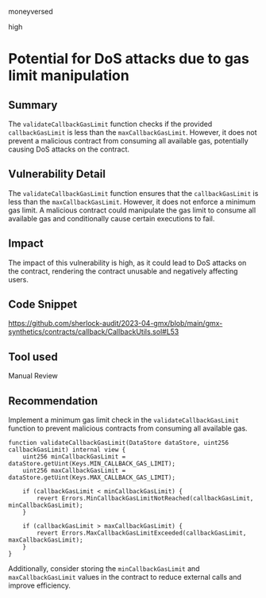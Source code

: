 moneyversed

high

# Potential for DoS attacks due to gas limit manipulation

## Summary

The `validateCallbackGasLimit` function checks if the provided `callbackGasLimit` is less than the `maxCallbackGasLimit`. However, it does not prevent a malicious contract from consuming all available gas, potentially causing DoS attacks on the contract.

## Vulnerability Detail

The `validateCallbackGasLimit` function ensures that the `callbackGasLimit` is less than the `maxCallbackGasLimit`. However, it does not enforce a minimum gas limit. A malicious contract could manipulate the gas limit to consume all available gas and conditionally cause certain executions to fail.

## Impact

The impact of this vulnerability is high, as it could lead to DoS attacks on the contract, rendering the contract unusable and negatively affecting users.

## Code Snippet

https://github.com/sherlock-audit/2023-04-gmx/blob/main/gmx-synthetics/contracts/callback/CallbackUtils.sol#L53

## Tool used

Manual Review

## Recommendation

Implement a minimum gas limit check in the `validateCallbackGasLimit` function to prevent malicious contracts from consuming all available gas.

```solidity
function validateCallbackGasLimit(DataStore dataStore, uint256 callbackGasLimit) internal view {
    uint256 minCallbackGasLimit = dataStore.getUint(Keys.MIN_CALLBACK_GAS_LIMIT);
    uint256 maxCallbackGasLimit = dataStore.getUint(Keys.MAX_CALLBACK_GAS_LIMIT);

    if (callbackGasLimit < minCallbackGasLimit) {
        revert Errors.MinCallbackGasLimitNotReached(callbackGasLimit, minCallbackGasLimit);
    }

    if (callbackGasLimit > maxCallbackGasLimit) {
        revert Errors.MaxCallbackGasLimitExceeded(callbackGasLimit, maxCallbackGasLimit);
    }
}
```

Additionally, consider storing the `minCallbackGasLimit` and `maxCallbackGasLimit` values in the contract to reduce external calls and improve efficiency.
